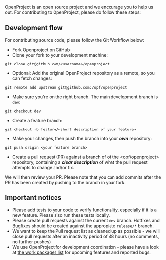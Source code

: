 OpenProject is an open source project and we encourage you to help us out. For contributing to OpenProject, please do follow these steps:

## Development flow
For contributing source code, please follow the Git Workflow below:

- Fork Openproject on GitHub
- Clone your fork to your development machine: 

```
git clone git@github.com/<username>/openproject
```

- Optional: Add the original OpenProject repository as a remote, so you can fetch changes: 

```
git remote add upstream git@github.com:/opf/openproject
```

- Make sure you're on the right branch. The main development branch is `dev`: 

```
git checkout dev
```

- Create a feature branch: 

```
git checkout -b feature/<short description of your feature>
```

- Make your changes, then push the branch into your ***own*** repository:

```
git push origin <your feature branch>
```

- Create a pull request (PR) against a branch of of the <opf/openproject> repository, containing a ***clear description*** of what the pull request attempts to change and/or fix. 

We will then review your PR. Please note that you can add commits after the PR has been created by pushing to the branch in your fork.

## Important notices

- Please add tests to your code to verify functionality, especially if it is a new feature. Please also run these tests locally.
- Please create pull requests against the current `dev` branch. Hotfixes and Bugfixes should be created against the appropiate `release/*` branch.
- We want to keep the Pull request list as cleaned up as possible - we will close pull requests after an inactivity period of 48 hours (no comments, no further pushes)
- We use OpenProject for development coordination - please have a look at [the work packages list](https://community.openproject.org/projects/openproject/work_packages) for upcoming features and reported bugs.
